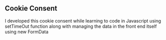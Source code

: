 ## Cookie Consent

I developed this cookie consent while learning to code in Javascript using setTimeOut function along with managing the data in the front end itself using new FormData 


